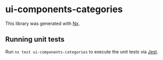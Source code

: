 # ui-components-categories

This library was generated with [Nx](https://nx.dev).

## Running unit tests

Run `nx test ui-components-categories` to execute the unit tests via [Jest](https://jestjs.io).
